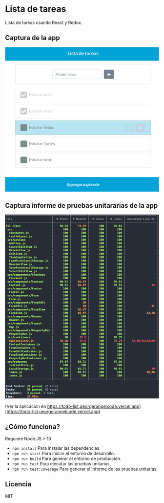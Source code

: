 # Lista de tareas

Lista de tareas usando React y Redux.

## Captura de la app

![Captura de la app](./.readme-static/screenshot-app.png)

## Captura informe de pruebas unitararias de la app

![Captura informe de pruebas unitararias de la app](./.readme-static/screenshot-report-test.png)

[Ver la aplicación en https://todo-list.georgerangelcode.vercel.app](https://todo-list.georgerangelcode.vercel.app)

## ¿Cómo funciona?

Requiere Node.JS > 10

- `npm install` Para instalar las dependencias.
- `npm run start` Para iniciar el entorno de desarrollo.
- `npm run build` Para generar el entorno de producción.
- `npm run test` Para ejecutar las pruebas unitarias.
- `npm run test:coverage` Para generar el informe de las pruebas unitarias.

## Licencia

MIT
